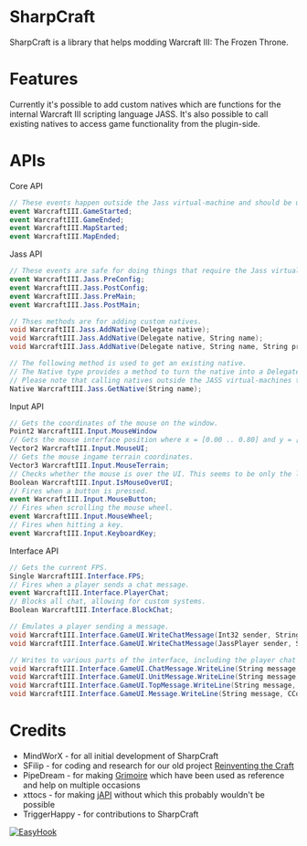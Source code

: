 SharpCraft
==========

SharpCraft is a library that helps modding Warcraft III: The Frozen Throne.


Features
========

Currently it's possible to add custom natives which are functions for the internal Warcraft III scripting language JASS. It's also possible to call existing natives to access game functionality from the plugin-side.

APIs
=======

Core API

```csharp
// These events happen outside the Jass virtual-machine and should be used as such. GameStarted isn't when the actual game starts, but when the game engine starts the first time a map is started.
event WarcraftIII.GameStarted;
event WarcraftIII.GameEnded;
event WarcraftIII.MapStarted;
event WarcraftIII.MapEnded;
```

Jass API

```csharp
// These events are safe for doing things that require the Jass virtual-machine, like calling natives, creating units, etc.
event WarcraftIII.Jass.PreConfig;
event WarcraftIII.Jass.PostConfig;
event WarcraftIII.Jass.PreMain;
event WarcraftIII.Jass.PostMain;

// Thses methods are for adding custom natives.
void WarcraftIII.Jass.AddNative(Delegate native);
void WarcraftIII.Jass.AddNative(Delegate native, String name);
void WarcraftIII.Jass.AddNative(Delegate native, String name, String prototype);

// The following method is used to get an existing native.
// The Native type provides a method to turn the native into a Delegate.
// Please note that calling natives outside the JASS virtual-machines thread is unsafe.
Native WarcraftIII.Jass.GetNative(String name);
```

Input API

```csharp
// Gets the coordinates of the mouse on the window.
Point2 WarcraftIII.Input.MouseWindow
// Gets the mouse interface position where x = [0.00 .. 0.80] and y = [0.00 .. 0.60]
Vector2 WarcraftIII.Input.MouseUI;
// Gets the mouse ingame terrain coordinates.
Vector3 WarcraftIII.Input.MouseTerrain;
// Checks whether the mouse is over the UI. This seems to be only the letterbox area from cinematic mode.
Boolean WarcraftIII.Input.IsMouseOverUI;
// Fires when a button is pressed.
event WarcraftIII.Input.MouseButton;
// Fires when scrolling the mouse wheel. 
event WarcraftIII.Input.MouseWheel;
// Fires when hitting a key.
event WarcraftIII.Input.KeyboardKey;
```

Interface API
```csharp
// Gets the current FPS.
Single WarcraftIII.Interface.FPS;
// Fires when a player sends a chat message.
event WarcraftIII.Interface.PlayerChat;
// Blocks all chat, allowing for custom systems.
Boolean WarcraftIII.Interface.BlockChat;

// Emulates a player sending a message.
void WarcraftIII.Interface.GameUI.WriteChatMessage(Int32 sender, String message, ChatRecipients recipients, Single duration);
void WarcraftIII.Interface.GameUI.WriteChatMessage(JassPlayer sender, String message, ChatRecipients recipients, Single duration);

// Writes to various parts of the interface, including the player chat area(ChatMessage), the regular message area(UnitMessage), top center(TopMessage) and the bottom information area(Message).
void WarcraftIII.Interface.GameUI.ChatMessage.WriteLine(String message, CColor color, Single duration);
void WarcraftIII.Interface.GameUI.UnitMessage.WriteLine(String message, CColor color, Single duration);
void WarcraftIII.Interface.GameUI.TopMessage.WriteLine(String message, CColor color, Single duration);
void WarcraftIII.Interface.GameUI.Message.WriteLine(String message, CColor color, Single duration);
```

Credits
=======
 * MindWorX - for all initial development of SharpCraft
 * SFilip - for coding and research for our old project [Reinventing the Craft](http://www.wc3c.net/showthread.php?t=109255)
 * PipeDream - for making [Grimoire](http://www.wc3c.net/showthread.php?t=86652) which have been used as reference and help on multiple occasions
 * xttocs - for making [jAPI](http://www.wc3c.net/showthread.php?t=79652) without which this probably wouldn't be possible
 * TriggerHappy - for contributions to SharpCraft

[![EasyHook][EasyHook]](http://easyhook.codeplex.com/)

[EasyHook]: http://i3.codeplex.com/Download?ProjectName=easyhook&DownloadId=186759 "Powered by EasyHook!"
